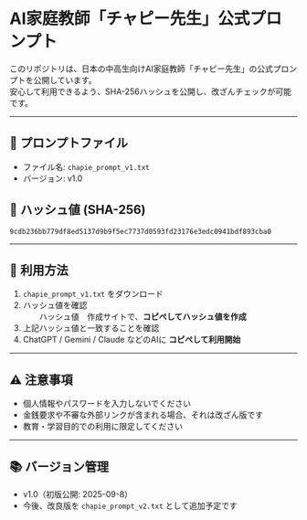 # AI家庭教師「チャピー先生」公式プロンプト

このリポジトリは、日本の中高生向けAI家庭教師「チャピー先生」の公式プロンプトを公開しています。  
安心して利用できるよう、SHA-256ハッシュを公開し、改ざんチェックが可能です。  

---

## 📌 プロンプトファイル
- ファイル名: `chapie_prompt_v1.txt`
- バージョン: v1.0

## 🔑 ハッシュ値 (SHA-256)
```
9cdb236bb779df8ed5137d9b9f5ec7737d0593fd23176e3edc0941bdf893cba0
```

---

## 📝 利用方法
1. `chapie_prompt_v1.txt` をダウンロード  
2. ハッシュ値を確認  
　　ハッシュ値　作成サイトで、**コピペしてハッシュ値を作成**
3. 上記ハッシュ値と一致することを確認  
4. ChatGPT / Gemini / Claude などのAIに **コピペして利用開始**  

---

## ⚠️ 注意事項
- 個人情報やパスワードを入力しないでください  
- 金銭要求や不審な外部リンクが含まれる場合、それは改ざん版です  
- 教育・学習目的での利用に限定してください  

---

## 📚 バージョン管理
- v1.0（初版公開: 2025-09-8）  
- 今後、改良版を `chapie_prompt_v2.txt` として追加予定です  
